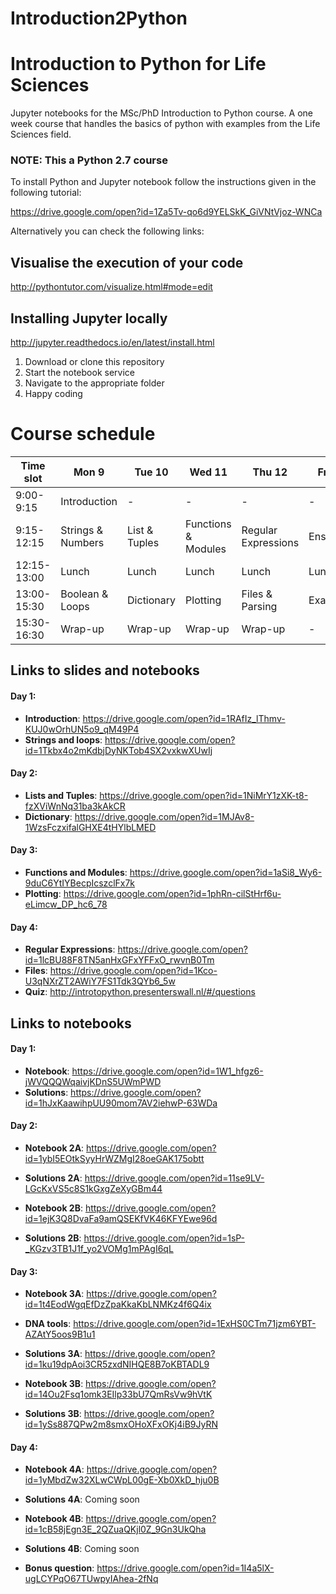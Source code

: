 # Introduction2Python

# Introduction to Python for Life Sciences
Jupyter notebooks for the MSc/PhD Introduction to Python course.
A one week course that handles the basics of python with examples from the Life Sciences field.

### NOTE: This a Python 2.7 course

To install  Python and Jupyter notebook follow the instructions given in the following tutorial:

https://drive.google.com/open?id=1Za5Tv-qo6d9YELSkK_GiVNtVjoz-WNCa

Alternatively you can check the following links:

## Visualise the execution of your code
http://pythontutor.com/visualize.html#mode=edit

## Installing Jupyter locally
http://jupyter.readthedocs.io/en/latest/install.html
1. Download or clone this repository
2. Start the notebook service
3. Navigate to the appropriate folder
4. Happy coding


# Course schedule
| Time slot   | Mon 9 | Tue 10 | Wed 11 | Thu 12 | Fri 13 |
| --- | --- | --- | --- | --- | --- |
| 9:00-9:15   | Introduction | - | - | - | - |
| 9:15-12:15  | Strings & Numbers | List & Tuples | Functions & Modules | Regular Expressions | Ensemble |
| 12:15-13:00 | Lunch | Lunch | Lunch | Lunch | Lunch |
| 13:00-15:30 | Boolean & Loops | Dictionary | Plotting | Files & Parsing | Exam |
| 15:30-16:30 | Wrap-up | Wrap-up | Wrap-up | Wrap-up | - | 

## Links to slides and notebooks

#### Day 1:

- **Introduction**: https://drive.google.com/open?id=1RAfIz_lThmv-KUJ0wOrhUN5o9_qM49P4
- **Strings and loops**: https://drive.google.com/open?id=1Tkbx4o2mKdbjDyNKTob4SX2vxkwXUwIj

#### Day 2:

- **Lists and Tuples**: https://drive.google.com/open?id=1NiMrY1zXK-t8-fzXViWnNq31ba3kAkCR
- **Dictionary**: https://drive.google.com/open?id=1MJAv8-1WzsFczxifalGHXE4tHYlbLMED

#### Day 3:

- **Functions and Modules**: https://drive.google.com/open?id=1aSi8_Wy6-9duC6YtIYBecpIcszclFx7k
- **Plotting**: https://drive.google.com/open?id=1phRn-cilStHrf6u-eLimcw_DP_hc6_78

#### Day 4:

- **Regular Expressions**: https://drive.google.com/open?id=1lcBU88F8TN5anHxGFxYFFxO_rwvnB0Tm
- **Files**: https://drive.google.com/open?id=1Kco-U3qNXrZT2AWiY7FS1Tdk3QYb6_5w
- **Quiz**: http://introtopython.presenterswall.nl/#/questions


## Links to notebooks

#### Day 1:

- **Notebook**: https://drive.google.com/open?id=1W1_hfgz6-jWVQQQWqaivjKDnS5UWmPWD
- **Solutions**: https://drive.google.com/open?id=1hJxKaawihpUU90mom7AV2iehwP-63WDa

#### Day 2:

- **Notebook 2A**: https://drive.google.com/open?id=1ybI5EOtkSyyHrWZMgI28oeGAK175obtt
- **Solutions 2A**: https://drive.google.com/open?id=11se9LV-LGcKxVS5c8S1kGxgZeXyGBm44

- **Notebook 2B**: https://drive.google.com/open?id=1ejK3Q8DvaFa9amQSEKfVK46KFYEwe96d
- **Solutions 2B**: https://drive.google.com/open?id=1sP-_KGzv3TB1J1f_yo2VOMg1mPAgI6qL

#### Day 3:

- **Notebook 3A**: https://drive.google.com/open?id=1t4EodWgqEfDzZpaKkaKbLNMKz4f6Q4ix
- **DNA tools**: https://drive.google.com/open?id=1ExHS0CTm71jzm6YBT-AZAtY5oos9B1u1
- **Solutions 3A**: https://drive.google.com/open?id=1ku19dpAoi3CR5zxdNIHQE8B7oKBTADL9

- **Notebook 3B**: https://drive.google.com/open?id=14Ou2Fsq1omk3EIlp33bU7QmRsVw9hVtK
- **Solutions 3B**: https://drive.google.com/open?id=1ySs887QPw2m8smxOHoXFxOKj4iB9JyRN

#### Day 4:

- **Notebook 4A**: https://drive.google.com/open?id=1yMbdZw32XLwCWpL00gE-Xb0XkD_hju0B
- **Solutions 4A**: Coming soon

- **Notebook 4B**: https://drive.google.com/open?id=1cB58jEgn3E_2QZuaQKjl0Z_9Gn3UkQha
- **Solutions 4B**: Coming soon

- **Bonus question**: https://drive.google.com/open?id=1I4a5lX-ugLCYPqO67TUwpyIAhea-2fNq



